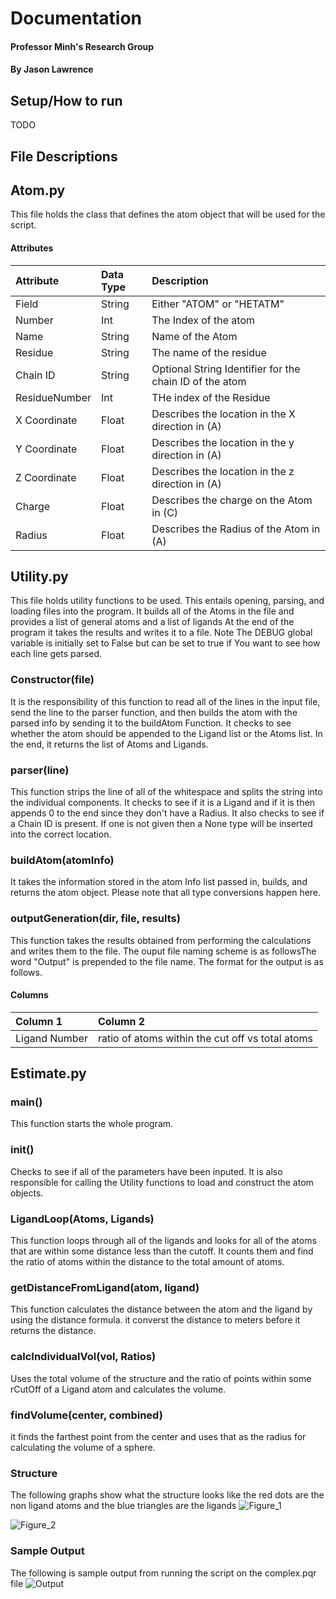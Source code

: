 # Documentation
#### Professor Minh's Research Group
#### By Jason Lawrence

## Setup/How to run
TODO

## File Descriptions

## Atom.py

This file holds the class that defines the atom object that will be used for the script.

#### Attributes
|Attribute|Data Type|Description|
|:--------|:--------|:----------|
|Field        |String   |Either "ATOM" or "HETATM" |
|Number       |Int      |The Index of the atom     |
|Name         |String   |Name of the Atom          |
|Residue      |String   |The name of the residue   |
|Chain ID     |String   |Optional String Identifier for the chain ID of the atom|
|ResidueNumber|Int      |THe index of the Residue  |
|X Coordinate |Float    |Describes the location in the X direction in (A)|
|Y Coordinate |Float    |Describes the location in the y direction in (A)|
|Z Coordinate |Float    |Describes the location in the z direction in (A)|
|Charge       |Float    |Describes the charge on the Atom in (C)|
|Radius       |Float    |Describes the Radius of the Atom in (A)|

## Utility.py

This file holds utility functions to be used. This entails opening, parsing, and loading files into the program.
It builds all of the Atoms in the file and provides a list of general atoms and a list of ligands
At the end of the program it takes the results and writes it to a file. Note The DEBUG global variable is initially set to False but can be set to true if You want to see how each line gets parsed.

### Constructor(file)
It is the responsibility of this function to read all of the lines in the input file, send the line to the parser function, and then builds the atom with the parsed info by sending it to the buildAtom Function. 
It checks to see whether the atom should be appended to the Ligand list or the Atoms list. 
In the end, it returns the list of Atoms and Ligands.

### parser(line)
This function strips the line of all of the whitespace and splits the string into the individual components.
It checks to see if it is a Ligand and if it is then appends 0 to the end since they don't have a Radius.
It also checks to see if a Chain ID is present. If one is not given then a None type will be inserted into the correct location.  

### buildAtom(atomInfo)
It takes the information stored in the atom Info list passed in, builds, and returns the atom object.
Please note that all type conversions happen here.

### outputGeneration(dir, file, results)
This function takes the results obtained from performing the calculations and writes them to the file. The ouput file naming scheme is as followsThe word "Output" is prepended to the file name.
The format for the output is as follows.

#### Columns
|Column 1 |Column 2 |
|:--------|:--------|
|Ligand Number|ratio of atoms within the cut off vs total atoms|

## Estimate.py

### main()
This function starts the whole program.

### init()
Checks to see if all of the parameters have been inputed. It is also responsible for calling the Utility functions to load and construct the atom objects.

### LigandLoop(Atoms, Ligands)
This function loops through all of the ligands and looks for all of the atoms that are within some distance less than the cutoff. It counts them and find the ratio of atoms within the distance to the total amount of atoms. 

### getDistanceFromLigand(atom, ligand)
This function calculates the distance between the atom and the ligand by using the distance formula. it converst the distance to meters before it returns the distance.

### calcIndividualVol(vol, Ratios)
Uses the total volume of the structure and the ratio of points within some rCutOff of a Ligand atom and calculates the volume.

### findVolume(center, combined)
it finds the farthest point from the center and uses that as the radius for calculating the volume of a sphere.

### Structure
The following graphs show what the structure looks like the red dots are the non ligand atoms and the blue triangles are the ligands
![Figure_1](C:\Users\Jason\Desktop\Projects\Research\VolumeApprox\Documentation\Figure_1.png)

![Figure_2](C:\Users\Jason\Desktop\Projects\Research\VolumeApprox\Documentation\Figure_2.png)

### Sample Output
The following is sample output from running the script on the complex.pqr file
![Output](C:\Users\Jason\Desktop\Projects\Research\VolumeApprox\Documentation\Output.png)